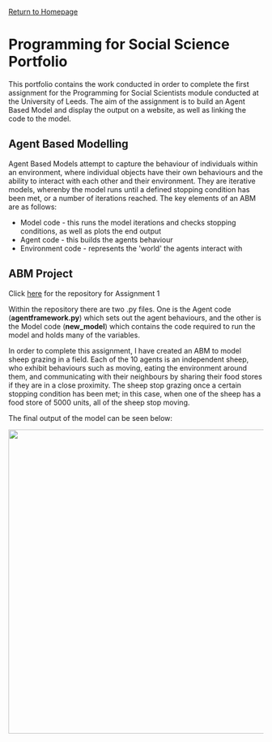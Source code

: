 [Return to Homepage](https://csteele97.github.io)

# Programming for Social Science Portfolio

This portfolio contains the work conducted in order to complete the first assignment for the Programming for Social Scientists module conducted at the University of Leeds. The aim of the assignment is to build an Agent Based Model and display the output on a website, as well as linking the code to the model. 

## Agent Based Modelling 

Agent Based Models attempt to capture the behaviour of individuals within an environment, where individual objects have their own behaviours and the ability to interact with each other and their environment. They are iterative models, wherenby the model runs until a defined stopping condition has been met, or a number of iterations reached. The key elements of an ABM are as follows:
* Model code - this runs the model iterations and checks stopping conditions, as well as plots the end output
* Agent code - this builds the agents behaviour
* Environment code - represents the 'world' the agents interact with 

## ABM Project

Click [here](https://github.com/CSteele97/GEOG5995M_Assignment_1) for the repository for Assignment 1

Within the repository there are two .py files. One is the Agent code (**agentframework.py**) which sets out the agent behaviours, and the other is the Model code (**new_model**) which contains the code required to run the model and holds many of the variables.

In order to complete this assignment, I have created an ABM to model sheep grazing in a field. Each of the 10 agents is an independent sheep, who exhibit behaviours such as moving, eating the environment around them, and communicating with their neighbours by sharing their food stores if they are in a close proximity. The sheep stop grazing once a certain stopping condition has been met; in this case, when one of the sheep has a food store of 5000 units, all of the sheep stop moving. 

The final output of the model can be seen below:

<p align="center">
  <img width="600" height="600" src="leeds_final.gif">
</p>


